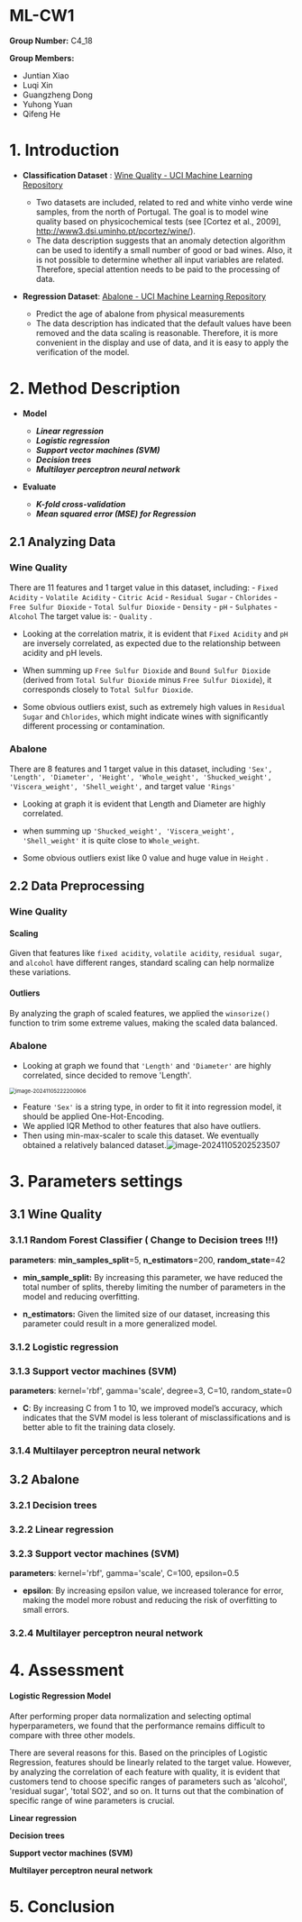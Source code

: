 # ML-CW1 

**Group Number:** C4_18

**Group Members:** 

- Juntian Xiao
- Luqi Xin
- Guangzheng Dong
- Yuhong Yuan
- Qifeng He

# 1. Introduction

- **Classification Dataset** : [Wine Quality - UCI Machine Learning Repository](https://archive.ics.uci.edu/dataset/186/wine+quality) 
  - Two datasets are included, related to red and white vinho verde wine samples, from the north of Portugal. The goal is to model wine quality based on physicochemical tests (see [Cortez et al., 2009], http://www3.dsi.uminho.pt/pcortez/wine/).
  - The data description suggests that an anomaly detection algorithm can be used to identify a small number of good or bad wines. Also, it is not possible to determine whether all input variables are related. Therefore, special attention needs to be paid to the   processing of data.

- **Regression Dataset**:  [Abalone - UCI Machine Learning Repository](https://archive.ics.uci.edu/dataset/1/abalone)
  - Predict the age of abalone from physical measurements
  - The data description has indicated that the default values have been removed and the data scaling is reasonable. Therefore, it is more convenient in the display and use of data, and it is easy to apply the verification of the model.

# 2. Method Description
- **Model**
  
  - ***Linear regression***
  - ***Logistic regression***
  - ***Support vector machines (SVM)***
  - ***Decision trees***
  - ***Multilayer perceptron neural network***
  
- **Evaluate**
  
  - ***K-fold cross-validation***
  - ***Mean squared error (MSE) for Regression***
  
  

## 2.1 Analyzing Data

### Wine Quality

There are 11 features and 1 target value in this dataset, including: - `Fixed Acidity` - `Volatile Acidity` - `Citric Acid` - `Residual Sugar` - `Chlorides` - `Free Sulfur Dioxide` - `Total Sulfur Dioxide` - `Density` - `pH` - `Sulphates` - `Alcohol` The target value is: - `Quality` .

- Looking at the correlation matrix, it is evident that `Fixed Acidity` and `pH` are inversely correlated, as expected due to the relationship between acidity and pH levels. 

- When summing up `Free Sulfur Dioxide` and `Bound Sulfur Dioxide` (derived from `Total Sulfur Dioxide` minus `Free Sulfur Dioxide`), it corresponds closely to `Total Sulfur Dioxide`. 
- Some obvious outliers exist, such as extremely high values in `Residual Sugar` and `Chlorides`, which might indicate wines with significantly different processing or contamination.

### Abalone

There are 8 features and 1 target value in this dataset, including `'Sex', 'Length', 'Diameter', 'Height', 'Whole_weight', 'Shucked_weight', 'Viscera_weight', 'Shell_weight',` and target value `'Rings'`

- Looking at graph it is evident that Length and Diameter are highly correlated.

- when summing up `'Shucked_weight', 'Viscera_weight', 'Shell_weight'`  it is quite close to `Whole_weight`.

- Some obvious outliers exist like 0 value and huge value in `Height` .




## 2.2 Data Preprocessing

### Wine Quality


#### Scaling

Given that features like `fixed acidity`, `volatile acidity`, `residual sugar`, and `alcohol` have different ranges, standard scaling can help normalize these variations.

#### Outliers

By analyzing the graph of scaled features, we applied the `winsorize()` function to trim some extreme values, making the scaled data balanced.



### Abalone

- Looking at graph we found that `'Length'` and `'Diameter'` are highly correlated, since decided to remove 'Length'. 

<img src="README.assets/image-20241105222200906.png" alt="image-20241105222200906" style="zoom:67%;" />

- Feature `'Sex'` is a string type, in order to fit it into regression model, it should be applied One-Hot-Encoding.
- We applied IQR Method to other features that also have outliers.
- Then using min-max-scaler to scale this dataset. We eventually obtained a relatively balanced dataset.![image-20241105202523507](README.assets/image-20241105202523507.png)

# 3. Parameters settings
## 3.1 Wine Quality



### 3.1.1 Random Forest Classifier           ( **Change to Decision trees !!!**)

**parameters**:  **min_samples_split**=5, **n_estimators**=200, **random_state**=42

- **min_sample_split:** By increasing this parameter, we have reduced the total number of splits, thereby limiting the number of parameters in the model and reducing overfitting.

- **n_estimators:** Given the limited size of our dataset, increasing this parameter could result in a more generalized model.

### 3.1.2 Logistic regression

### 3.1.3 Support vector machines (SVM)

**parameters**: kernel='rbf', gamma='scale', degree=3, C=10, random_state=0

- **C**: By increasing C from 1 to 10, we improved model’s accuracy, which indicates that the SVM model is less tolerant of misclassifications and is better able to fit the training data closely. 

### 3.1.4 Multilayer perceptron neural network



## 3.2 Abalone



### 3.2.1 Decision trees 

### 3.2.2 Linear regression

### 3.2.3 Support vector machines (SVM)

**parameters**: kernel='rbf', gamma='scale', C=100, epsilon=0.5

- **epsilon**: By increasing epsilon value, we increased tolerance for error, making the model more robust and reducing the risk of overfitting to small errors.

### 3.2.4 Multilayer perceptron neural network


# 4. Assessment

#### **Logistic Regression Model**

After performing proper data normalization and selecting optimal hyperparameters, we found that the performance remains difficult to compare with three other models.

There are several reasons for this. Based on the principles of Logistic Regression, features should be linearly related to the target value. However, by analyzing the correlation of each feature with quality, it is evident that customers tend to choose specific ranges of parameters such as 'alcohol', 'residual sugar', 'total SO2', and so on. It turns out that the combination of specific range of wine parameters is crucial.

**Linear regression**



**Decision trees** 



**Support vector machines (SVM)**



**Multilayer perceptron neural network**




# 5. Conclusion
